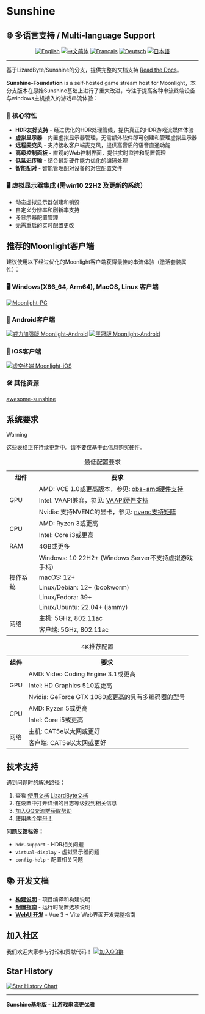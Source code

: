 # Sunshine  

## 🌐 多语言支持 / Multi-language Support

<div align="center">

[![English](https://img.shields.io/badge/English-README.en.md-blue?style=for-the-badge)](README.en.md)
[![中文简体](https://img.shields.io/badge/中文简体-README.zh--CN.md-red?style=for-the-badge)](README.md)
[![Français](https://img.shields.io/badge/Français-README.fr.md-green?style=for-the-badge)](README.fr.md)
[![Deutsch](https://img.shields.io/badge/Deutsch-README.de.md-yellow?style=for-the-badge)](README.de.md)
[![日本語](https://img.shields.io/badge/日本語-README.ja.md-purple?style=for-the-badge)](README.ja.md)

</div>

---


基于LizardByte/Sunshine的分支，提供完整的文档支持 [Read the Docs](https://docs.qq.com/aio/DSGdQc3htbFJjSFdO?p=YTpMj5JNNdB5hEKJhhqlSB)。

**Sunshine-Foundation**  is a self-hosted game stream host for Moonlight，本分支版本在原始Sunshine基础上进行了重大改进，专注于提高各种串流终端设备与windows主机接入的游戏串流体验：

### 🌟 核心特性
- **HDR友好支持** - 经过优化的HDR处理管线，提供真正的HDR游戏流媒体体验
- **虚拟显示器** - 内置虚拟显示器管理，无需额外软件即可创建和管理虚拟显示器
- **远程麦克风** - 支持接收客户端麦克风，提供高音质的语音直通功能
- **高级控制面板** - 直观的Web控制界面，提供实时监控和配置管理
- **低延迟传输** - 结合最新硬件能力优化的编码处理
- **智能配对** - 智能管理配对设备的对应配置文件

### 🖥️ 虚拟显示器集成 (需win10 22H2 及更新的系统）
- 动态虚拟显示器创建和销毁
- 自定义分辨率和刷新率支持
- 多显示器配置管理
- 无需重启的实时配置更改


## 推荐的Moonlight客户端

建议使用以下经过优化的Moonlight客户端获得最佳的串流体验（激活套装属性）：

### 🖥️ Windows(X86_64, Arm64), MacOS, Linux 客户端
[![Moonlight-PC](https://img.shields.io/badge/Moonlight-PC-red?style=for-the-badge&logo=windows)](https://github.com/qiin2333/moonlight-qt)

### 📱 Android客户端
[![威力加强版 Moonlight-Android](https://img.shields.io/badge/威力加强版-Moonlight--Android-green?style=for-the-badge&logo=android)](https://github.com/qiin2333/moonlight-android/releases/tag/shortcut)
[![王冠版 Moonlight-Android](https://img.shields.io/badge/王冠版-Moonlight--Android-blue?style=for-the-badge&logo=android)](https://github.com/WACrown/moonlight-android)

### 📱 iOS客户端
[![虚空终端 Moonlight-iOS](https://img.shields.io/badge/Voidlink-Moonlight--iOS-lightgrey?style=for-the-badge&logo=apple)](https://github.com/The-Fried-Fish/VoidLink-previously-moonlight-zwm)


### 🛠️ 其他资源 
[awesome-sunshine](https://github.com/LizardByte/awesome-sunshine)

## 系统要求


> [!WARNING] 
> 这些表格正在持续更新中。请不要仅基于此信息购买硬件。


<table>
    <caption id="minimum_requirements">最低配置要求</caption>
    <tr>
        <th>组件</th>
        <th>要求</th>
    </tr>
    <tr>
        <td rowspan="3">GPU</td>
        <td>AMD: VCE 1.0或更高版本，参见: <a href="https://github.com/obsproject/obs-amd-encoder/wiki/Hardware-Support">obs-amd硬件支持</a></td>
    </tr>
    <tr>
        <td>Intel: VAAPI兼容，参见: <a href="https://www.intel.com/content/www/us/en/developer/articles/technical/linuxmedia-vaapi.html">VAAPI硬件支持</a></td>
    </tr>
    <tr>
        <td>Nvidia: 支持NVENC的显卡，参见: <a href="https://developer.nvidia.com/video-encode-and-decode-gpu-support-matrix-new">nvenc支持矩阵</a></td>
    </tr>
    <tr>
        <td rowspan="2">CPU</td>
        <td>AMD: Ryzen 3或更高</td>
    </tr>
    <tr>
        <td>Intel: Core i3或更高</td>
    </tr>
    <tr>
        <td>RAM</td>
        <td>4GB或更多</td>
    </tr>
    <tr>
        <td rowspan="5">操作系统</td>
        <td>Windows: 10 22H2+ (Windows Server不支持虚拟游戏手柄)</td>
    </tr>
    <tr>
        <td>macOS: 12+</td>
    </tr>
    <tr>
        <td>Linux/Debian: 12+ (bookworm)</td>
    </tr>
    <tr>
        <td>Linux/Fedora: 39+</td>
    </tr>
    <tr>
        <td>Linux/Ubuntu: 22.04+ (jammy)</td>
    </tr>
    <tr>
        <td rowspan="2">网络</td>
        <td>主机: 5GHz, 802.11ac</td>
    </tr>
    <tr>
        <td>客户端: 5GHz, 802.11ac</td>
    </tr>
</table>

<table>
    <caption id="4k_suggestions">4K推荐配置</caption>
    <tr>
        <th>组件</th>
        <th>要求</th>
    </tr>
    <tr>
        <td rowspan="3">GPU</td>
        <td>AMD: Video Coding Engine 3.1或更高</td>
    </tr>
    <tr>
        <td>Intel: HD Graphics 510或更高</td>
    </tr>
    <tr>
        <td>Nvidia: GeForce GTX 1080或更高的具有多编码器的型号</td>
    </tr>
    <tr>
        <td rowspan="2">CPU</td>
        <td>AMD: Ryzen 5或更高</td>
    </tr>
    <tr>
        <td>Intel: Core i5或更高</td>
    </tr>
    <tr>
        <td rowspan="2">网络</td>
        <td>主机: CAT5e以太网或更好</td>
    </tr>
    <tr>
        <td>客户端: CAT5e以太网或更好</td>
    </tr>
</table>

## 技术支持

遇到问题时的解决路径：
1. 查看 [使用文档](https://docs.qq.com/aio/DSGdQc3htbFJjSFdO?p=YTpMj5JNNdB5hEKJhhqlSB) [LizardByte文档](https://docs.lizardbyte.dev/projects/sunshine/latest/)
2. 在设置中打开详细的日志等级找到相关信息
3. [加入QQ交流群获取帮助](https://qm.qq.com/cgi-bin/qm/qr?k=5qnkzSaLIrIaU4FvumftZH_6Hg7fUuLD&jump_from=webapi)
4. [使用两个字母！](https://uuyc.163.com/)

**问题反馈标签：**
- `hdr-support` - HDR相关问题
- `virtual-display` - 虚拟显示器问题  
- `config-help` - 配置相关问题

## 📚 开发文档

- **[构建说明](docs/building.md)** - 项目编译和构建说明
- **[配置指南](docs/configuration.md)** - 运行时配置选项说明
- **[WebUI开发](docs/WEBUI_DEVELOPMENT.md)** - Vue 3 + Vite Web界面开发完整指南

## 加入社区

我们欢迎大家参与讨论和贡献代码！
[![加入QQ群](https://pub.idqqimg.com/wpa/images/group.png '加入QQ群')](https://qm.qq.com/cgi-bin/qm/qr?k=WC2PSZ3Q6Hk6j8U_DG9S7522GPtItk0m&jump_from=webapi&authKey=zVDLFrS83s/0Xg3hMbkMeAqI7xoHXaM3sxZIF/u9JW7qO/D8xd0npytVBC2lOS+z)

## Star History

[![Star History Chart](https://api.star-history.com/svg?repos=qiin2333/Sunshine-Foundation&type=Date)](https://www.star-history.com/#qiin2333/Sunshine-Foundation&Date)

---

**Sunshine基地版 - 让游戏串流更优雅**
